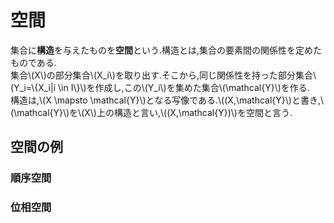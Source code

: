 # 空間
集合に**構造**を与えたものを**空間**という.構造とは,集合の要素間の関係性を定めたものである.  
集合\\(X\\)の部分集合\\(X_i\\)を取り出す.そこから,同じ関係性を持った部分集合\\(Y_i=\\{X_i|i \in I\\}\\)を作成し,この\\(Y_i\\)を集めた集合\\(\mathcal{Y}\\)を作る.  
構造は,\\(X \mapsto \mathcal{Y}\\)となる写像である.\\((X,\mathcal{Y}\\)と書き,\\(\mathcal{Y}\\)を\\(X\\)上の構造と言い,\\((X,\mathcal{Y})\\)を空間と言う.
## 空間の例
### 順序空間
### 位相空間
